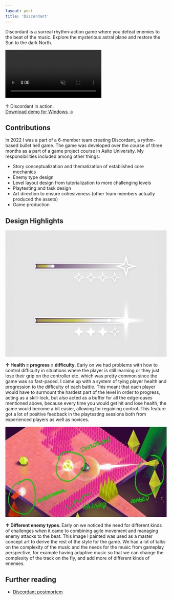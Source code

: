 ```yaml
---
layout: post
title: 'Discordant'
---
```


Discordant is a surreal rhythm-action game where you defeat enemies to the beat of the music. Explore the mysterious astral plane and restore the Sun to the dark North.

<video src="/assets/video/Discordant_trailer.mp4" autoplay loop muted playsinline></video>
<div class="small"> ↑ Discordant in action.</div>

<div class="blocklink">
<a href="https://drive.google.com/file/d/1pNbVPoUSmdgoKceq_aCguCl8c_r7vAZ0/view?usp=drive_link" target="_blank">Download demo for Windows →</a></div>

## Contributions
In 2022 I was a part of a 6-member team creating Discordant, a rythm-based bullet hell game. The game was developed over the course of three months as a part of a game project course in Aalto University. My responsibilities included among other things:

- Story conceptualization and thematization of established core mechanics
- Enemy type design
- Level layout design from tutorialization to more challenging levels
- Playtesting and task design
- Art direction to ensure cohesiveness (other team members actually produced the assets)
- Game production

## Design Highlights

![Combo bar](../assets/img/projects/Discordant/ui-combo-bar.png)
<div class="small"> <strong> ↑ Health = progress = difficulty.</strong> Early on we had problems with how to control difficulty in situations where the player is still learning or they just lose their grip on the controller etc. which was pretty common since the game was so fast-paced. I came up with a system of tying player health and progression to the difficulty of each battle. This meant that each player would have to surmount the hardest part of the level in order to progress, acting as a skill-lock, but also acted as a buffer for all the edge-cases mentioned above, because every time you would get hit and lose health, the game would become a bit easier, allowing for regaining control. This feature got a lot of positive feedback in the playtesting sessions both from experienced players as well as novices. </div>

![Enemy types and hazards](../assets/img/projects/Discordant/enemyTypes.png)
<div class="small"> <strong> ↑ Different enemy types. </strong> Early on we noticed the need for different kinds of challenges when it came to combining agile movement and managing enemy attacks to the beat. This image I painted was used as a master concept art to derive the rest of the style for the game. We had a lot of talks on the complexity of the music and the needs for the music from gameplay perspective, for example having adaptive music so that we can change the complexity of the track on the fly, and add more of different kinds of enemies.</div>

<!-- [Img of level design]
<div class="small"> ↑ Various levels from the end of the game. In order to ramp up difficulty we wanted the levels themselves also provide a maneovering challenge. This combined with various trap elements meant we had quite a bit of possibilities for scaling the difficulty. A lot of the level layouts were changed in accordance with playtesting data. For example obstacles and chasms were thought of as similar types of challenges, but it turned out a lot of the players got stuck in the obstacle geometry and thus wasn't difficult in a fun sense, so we eliminated a lot of them.</div> -->

## Further reading
- [Discordant postmortem](/discordant)